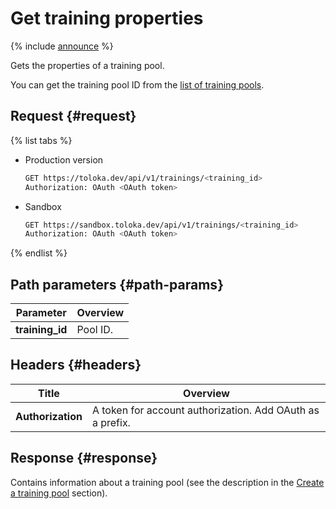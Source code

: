 # Get training properties

{% include [announce](../_includes/announce.md) %}

Gets the properties of a training pool.

You can get the training pool ID from the [list of training pools](get-training-list.md).

## Request {#request}

{% list tabs %}

- Production version

    ```bash
    GET https://toloka.dev/api/v1/trainings/<training_id>
    Authorization: OAuth <OAuth token>
    ```

- Sandbox

    ```bash
    GET https://sandbox.toloka.dev/api/v1/trainings/<training_id>
    Authorization: OAuth <OAuth token>
    ```

{% endlist %}

## Path parameters {#path-params}

Parameter | Overview
----- | -----
**training_id** | Pool ID.

## Headers {#headers}

Title | Overview
----- | -----
**Authorization** | A token for account authorization. Add OAuth as a prefix.

## Response {#response}

Contains information about a training pool (see the description in the [Create a training pool](create-training.md#response) section).